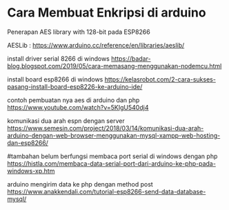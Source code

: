 # Cara Membuat Enkripsi di arduino 
Penerapan AES library with 128-bit pada ESP8266

AESLib :
https://www.arduino.cc/reference/en/libraries/aeslib/

install driver serial 8266 di windows 
https://badar-blog.blogspot.com/2019/05/cara-memasang-menggunakan-nodemcu.html

install board esp8266 di windows
https://kelasrobot.com/2-cara-sukses-pasang-install-board-esp8226-ke-arduino-ide/

contoh pembuatan nya aes di arduino dan php
https://www.youtube.com/watch?v=5KIgU540dj4

komunikasi dua arah espn dengan server
https://www.semesin.com/project/2018/03/14/komunikasi-dua-arah-arduino-dengan-web-browser-menggunakan-mysql-xampp-web-hosting-dan-esp8266/



#tambahan belum berfungsi 
membaca port serial di windows dengan php 
https://histla.com/membaca-data-serial-port-dari-arduino-ke-php-pada-windows-xp.htm

arduino mengirim data ke php dengan method post
https://www.anakkendali.com/tutorial-esp8266-send-data-database-mysql/
